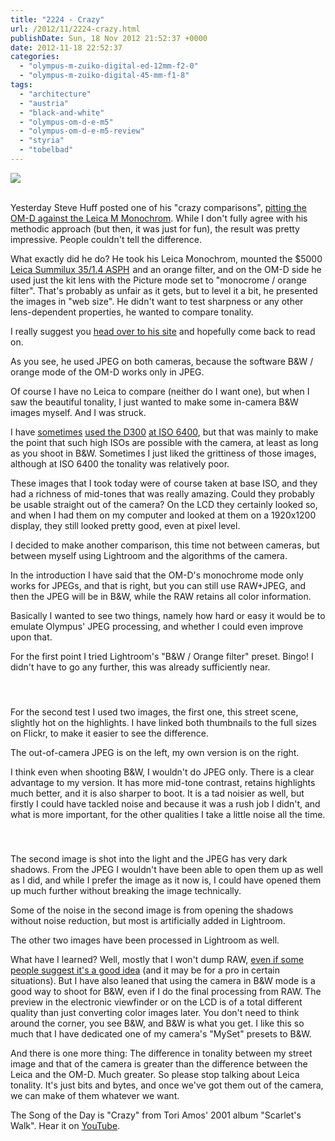 ```yaml
---
title: "2224 - Crazy"
url: /2012/11/2224-crazy.html
publishDate: Sun, 18 Nov 2012 21:52:37 +0000
date: 2012-11-18 22:52:37
categories: 
  - "olympus-m-zuiko-digital-ed-12mm-f2-0"
  - "olympus-m-zuiko-digital-45-mm-f1-8"
tags: 
  - "architecture"
  - "austria"
  - "black-and-white"
  - "olympus-om-d-e-m5"
  - "olympus-om-d-e-m5-review"
  - "styria"
  - "tobelbad"
---
```

<div class="container">
<div class="center"><a target="_blank" href="https://d25zfm9zpd7gm5.cloudfront.net/1200x1200/2012/20121118_142115_lr.jpg"><img src="https://d25zfm9zpd7gm5.cloudfront.net/0600x0600/2012/20121118_142115_lr.jpg" /></a></div>
</div>
<br />

Yesterday Steve Huff posted one of his "crazy comparisons", <a href="http://www.stevehuffphoto.com/2012/11/16/the-crazy-comparison-returns-the-999-olympus-om-d-vs-the-7995-leica-monochrom/" target="_blank">pitting the OM-D against the Leica M Monochrom</a>. While I don't fully agree with his methodic approach (but then, it was just for fun), the result was pretty impressive. People couldn't tell the difference.

What exactly did he do? He took his Leica Monochrom, mounted the $5000 <a href="http://www.amazon.com/gp/product/B003MQMY44/ref=as_li_ss_tl?ie=UTF8&camp=1789&creative=390957&creativeASIN=B003MQMY44&linkCode=as2&tag=thedailphotof-20">Leica Summilux 35/1.4 ASPH</a><img src="http://www.assoc-amazon.com/e/ir?t=thedailphotof-20&l=as2&o=1&a=B003MQMY44" width="1" height="1" border="0" alt="" style="border:none !important; margin:0px !important;" /> and an orange filter, and on the OM-D side he used just the kit lens with the Picture mode set to "monocrome / orange filter". That's probably as unfair as it gets, but to level it a bit, he presented the images in "web size". He didn't want to test sharpness or any other lens-dependent properties, he wanted to compare tonality.

<a target="_blank" href="https://d25zfm9zpd7gm5.cloudfront.net/1200x1200/2012/20121118_142525_lr.jpg"><img style="margin: 0pt 0px 0pt 10px; float: right;" src="https://d25zfm9zpd7gm5.cloudfront.net/0150x0150/2012/20121118_142525_lr.jpg" alt="" border="0" /></a> I really suggest you <a href="http://www.stevehuffphoto.com/2012/11/16/the-crazy-comparison-returns-the-999-olympus-om-d-vs-the-7995-leica-monochrom/" target="_blank">head over to his site</a> and hopefully come back to read on.

As you see, he used JPEG on both cameras, because the software B&amp;W / orange mode of the OM-D works only in JPEG.

Of course I have no Leica to compare (neither do I want one), but when I saw the beautiful tonality, I just wanted to make some in-camera B&amp;W images myself. And I was struck.

I have <a href="/2008/09/712-straight-no-chaser.html" target="_blank">sometimes</a> <a href="/2009/01/824-white-is-in-winter-night.html" target="_blank">used the D300</a> <a href="/2008/11/758-nutty.html" target="_blank">at ISO 6400</a>, but that was mainly to make the point that such high ISOs are possible with the camera, at least as long as you shoot in B&amp;W. Sometimes I just liked the grittiness of those images, although at ISO 6400 the tonality was relatively poor.

These images that I took today were of course taken at base ISO, and they had a richness of mid-tones that was really amazing. Could they probably be usable straight out of the camera? On the LCD they certainly looked so, and when I had them on my computer and looked at them on a 1920x1200 display, they still looked pretty good, even at pixel level.

I decided to make another comparison, this time not between cameras, but between myself using Lightroom and the algorithms of the camera.

In the introduction I have said that the OM-D's monochrome mode only works for JPEGs, and that is right, but you can still use RAW+JPEG, and then the JPEG will be in B&amp;W, while the RAW retains all color information.

Basically I wanted to see two things, namely how hard or easy it would be to emulate Olympus' JPEG processing, and whether I could even improve upon that.

For the first point I tried Lightroom's "B&amp;W / Orange filter" preset. Bingo! I didn't have to go any further, this was already sufficiently near.

<div class="container">
<div class="center"><a target="_blank" href="http://www.flickr.com/photos/amanessinger/8197270372/sizes/o/in/photostream/"><img style="margin: 10pt 10px 10pt 10px;" src="https://d25zfm9zpd7gm5.cloudfront.net/0150x0150/2012/20121118_102200.JPG" alt="" border="0" /></a><a target="_blank" href="http://www.flickr.com/photos/amanessinger/8197262430/sizes/o/in/photostream/"><img style="margin: 10pt 10px 10pt 10px;" src="https://d25zfm9zpd7gm5.cloudfront.net/0150x0150/2012/20121118_102200_lr_plain.jpg" alt="" border="0" /></a></div>
</div>

For the second test I used two images, the first one, this street scene, slightly hot on the highlights. I have linked both thumbnails to the full sizes on Flickr, to make it easier to see the difference.

The out-of-camera JPEG is on the left, my own version is on the right.

I think even when shooting B&amp;W, I wouldn't do JPEG only. There is a clear advantage to my version. It has more mid-tone contrast, retains highlights much better, and it is also sharper to boot. It is a tad noisier as well, but firstly I could have tackled noise and because it was a rush job I didn't, and what is more important, for the other qualities I take a little noise all the time.

<div class="container">
<div class="center"><a target="_blank" href="http://www.flickr.com/photos/amanessinger/8196196821/sizes/o/in/photostream/"><img style="margin: 10pt 10px 10pt 10px;" src="https://d25zfm9zpd7gm5.cloudfront.net/0150x0150/2012/20121118_105957.JPG" alt="" border="0" /></a><a target="_blank" href="http://www.flickr.com/photos/amanessinger/8197286072/sizes/o/in/photostream/"><img style="margin: 10pt 10px 10pt 10px;" src="https://d25zfm9zpd7gm5.cloudfront.net/0150x0150/2012/20121118_105957_lr_plain.jpg" alt="" border="0" /></a></div>
</div>

The second image is shot into the light and the JPEG has very dark shadows. From the JPEG I wouldn't have been able to open them up as well as I did, and while I prefer the image as it now is, I could have opened them up much further without breaking the image technically.

Some of the noise in the second image is from opening the shadows without noise reduction, but most is artificially added in Lightroom. 

The other two images have been processed in Lightroom as well.

What have I learned? Well, mostly that I won't dump RAW, <a href="http://www.smallcamerabigpicture.com/top-5-reasons-i-shoot-jpeg-over-raw/" target="_blank">even if some people suggest it's a good idea</a> (and it may be for a pro in certain situations). But I have also leaned that using the camera in B&amp;W mode is a good way to shoot for B&amp;W, even if I do the final processing from RAW. The preview in the electronic viewfinder or on the LCD is of a total different quality than just converting color images later. You don't need to think around the corner, you see B&amp;W, and B&amp;W is what you get. I like this so much that I have dedicated one of my camera's "MySet" presets to B&amp;W.

 And there is one more thing: The difference in tonality between my street image and that of the camera is greater than the difference between the Leica and the OM-D. Much greater. So please stop talking about Leica tonality. It's just bits and bytes, and once we've got them out of the camera, we can make of them whatever we want.

The Song of the Day is "Crazy" from Tori Amos' 2001 album "Scarlet's Walk". Hear it on <a href="http://www.youtube.com/watch?v=lZO_KGmFg6Y" target="_blank">YouTube</a>.

